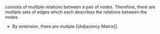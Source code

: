 consists of multiple relations between a pair of nodes. Therefore, there are multiple sets of edges which each describes the relations between the nodes.
- By extension, there are mutiple [[Adjacency Matrix]].